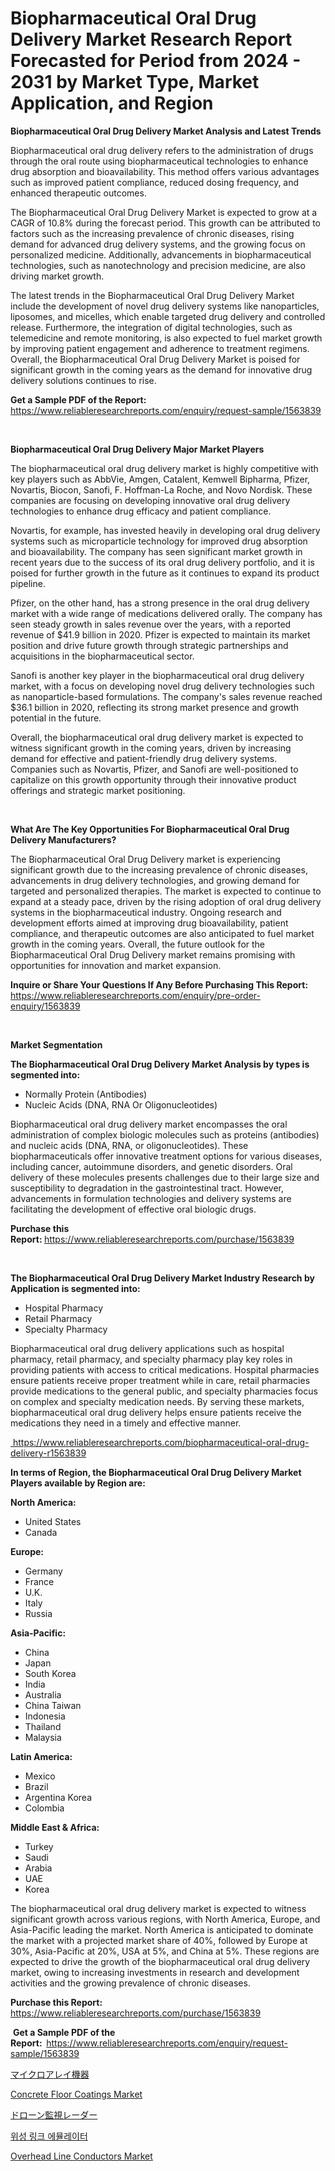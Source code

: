 <p><h1>Biopharmaceutical Oral Drug Delivery Market Research Report Forecasted for Period from 2024 -  2031 by Market Type, Market Application, and Region</h1></p><p><strong>Biopharmaceutical Oral Drug Delivery Market Analysis and Latest Trends</strong></p>
<p><p>Biopharmaceutical oral drug delivery refers to the administration of drugs through the oral route using biopharmaceutical technologies to enhance drug absorption and bioavailability. This method offers various advantages such as improved patient compliance, reduced dosing frequency, and enhanced therapeutic outcomes.</p><p>The Biopharmaceutical Oral Drug Delivery Market is expected to grow at a CAGR of 10.8% during the forecast period. This growth can be attributed to factors such as the increasing prevalence of chronic diseases, rising demand for advanced drug delivery systems, and the growing focus on personalized medicine. Additionally, advancements in biopharmaceutical technologies, such as nanotechnology and precision medicine, are also driving market growth.</p><p>The latest trends in the Biopharmaceutical Oral Drug Delivery Market include the development of novel drug delivery systems like nanoparticles, liposomes, and micelles, which enable targeted drug delivery and controlled release. Furthermore, the integration of digital technologies, such as telemedicine and remote monitoring, is also expected to fuel market growth by improving patient engagement and adherence to treatment regimens. Overall, the Biopharmaceutical Oral Drug Delivery Market is poised for significant growth in the coming years as the demand for innovative drug delivery solutions continues to rise.</p></p>
<p><strong>Get a Sample PDF of the Report:&nbsp;</strong> <a href="https://www.reliableresearchreports.com/enquiry/request-sample/1563839">https://www.reliableresearchreports.com/enquiry/request-sample/1563839</a></p>
<p>&nbsp;</p>
<p><strong>Biopharmaceutical Oral Drug Delivery Major Market Players</strong></p>
<p><p>The biopharmaceutical oral drug delivery market is highly competitive with key players such as AbbVie, Amgen, Catalent, Kemwell Bipharma, Pfizer, Novartis, Biocon, Sanofi, F. Hoffman-La Roche, and Novo Nordisk. These companies are focusing on developing innovative oral drug delivery technologies to enhance drug efficacy and patient compliance.</p><p>Novartis, for example, has invested heavily in developing oral drug delivery systems such as microparticle technology for improved drug absorption and bioavailability. The company has seen significant market growth in recent years due to the success of its oral drug delivery portfolio, and it is poised for further growth in the future as it continues to expand its product pipeline.</p><p>Pfizer, on the other hand, has a strong presence in the oral drug delivery market with a wide range of medications delivered orally. The company has seen steady growth in sales revenue over the years, with a reported revenue of $41.9 billion in 2020. Pfizer is expected to maintain its market position and drive future growth through strategic partnerships and acquisitions in the biopharmaceutical sector.</p><p>Sanofi is another key player in the biopharmaceutical oral drug delivery market, with a focus on developing novel drug delivery technologies such as nanoparticle-based formulations. The company's sales revenue reached $36.1 billion in 2020, reflecting its strong market presence and growth potential in the future.</p><p>Overall, the biopharmaceutical oral drug delivery market is expected to witness significant growth in the coming years, driven by increasing demand for effective and patient-friendly drug delivery systems. Companies such as Novartis, Pfizer, and Sanofi are well-positioned to capitalize on this growth opportunity through their innovative product offerings and strategic market positioning.</p></p>
<p>&nbsp;</p>
<p><strong>What Are The Key Opportunities For Biopharmaceutical Oral Drug Delivery Manufacturers?</strong></p>
<p><p>The Biopharmaceutical Oral Drug Delivery market is experiencing significant growth due to the increasing prevalence of chronic diseases, advancements in drug delivery technologies, and growing demand for targeted and personalized therapies. The market is expected to continue to expand at a steady pace, driven by the rising adoption of oral drug delivery systems in the biopharmaceutical industry. Ongoing research and development efforts aimed at improving drug bioavailability, patient compliance, and therapeutic outcomes are also anticipated to fuel market growth in the coming years. Overall, the future outlook for the Biopharmaceutical Oral Drug Delivery market remains promising with opportunities for innovation and market expansion.</p></p>
<p><strong>Inquire or Share Your Questions If Any Before Purchasing This Report:</strong> <a href="https://www.reliableresearchreports.com/enquiry/pre-order-enquiry/1563839">https://www.reliableresearchreports.com/enquiry/pre-order-enquiry/1563839</a></p>
<p>&nbsp;</p>
<p><strong>Market Segmentation</strong></p>
<p><strong>The Biopharmaceutical Oral Drug Delivery Market Analysis by types is segmented into:</strong></p>
<p><ul><li>Normally Protein (Antibodies)</li><li>Nucleic Acids (DNA, RNA Or Oligonucleotides)</li></ul></p>
<p><p>Biopharmaceutical oral drug delivery market encompasses the oral administration of complex biologic molecules such as proteins (antibodies) and nucleic acids (DNA, RNA, or oligonucleotides). These biopharmaceuticals offer innovative treatment options for various diseases, including cancer, autoimmune disorders, and genetic disorders. Oral delivery of these molecules presents challenges due to their large size and susceptibility to degradation in the gastrointestinal tract. However, advancements in formulation technologies and delivery systems are facilitating the development of effective oral biologic drugs.</p></p>
<p><strong>Purchase this Report:&nbsp;</strong><a href="https://www.reliableresearchreports.com/purchase/1563839">https://www.reliableresearchreports.com/purchase/1563839</a></p>
<p>&nbsp;</p>
<p><strong>The Biopharmaceutical Oral Drug Delivery Market Industry Research by Application is segmented into:</strong></p>
<p><ul><li>Hospital Pharmacy</li><li>Retail Pharmacy</li><li>Specialty Pharmacy</li></ul></p>
<p><p>Biopharmaceutical oral drug delivery applications such as hospital pharmacy, retail pharmacy, and specialty pharmacy play key roles in providing patients with access to critical medications. Hospital pharmacies ensure patients receive proper treatment while in care, retail pharmacies provide medications to the general public, and specialty pharmacies focus on complex and specialty medication needs. By serving these markets, biopharmaceutical oral drug delivery helps ensure patients receive the medications they need in a timely and effective manner.</p></p>
<p><a href="https://www.reliableresearchreports.com/biopharmaceutical-oral-drug-delivery-r1563839">&nbsp;https://www.reliableresearchreports.com/biopharmaceutical-oral-drug-delivery-r1563839</a></p>
<p><strong>In terms of Region, the Biopharmaceutical Oral Drug Delivery Market Players available by Region are:</strong></p>
<p>
    <p> <strong> North America: </strong>
        <ul>
            <li>United States</li>
            <li>Canada</li>
        </ul>
        </p> 
    <p> <strong> Europe: </strong>
        <ul>
            <li>Germany</li>
            <li>France</li>
            <li>U.K.</li>
            <li>Italy</li>
            <li>Russia</li>
        </ul>
        </p> 
    <p> <strong> Asia-Pacific: </strong>
        <ul>
            <li>China</li>
            <li>Japan</li>
            <li>South Korea</li>
            <li>India</li>
            <li>Australia</li>
            <li>China Taiwan</li>
            <li>Indonesia</li>
            <li>Thailand</li>
            <li>Malaysia</li>
        </ul>
        </p> 
    <p> <strong> Latin America: </strong>
        <ul>
            <li>Mexico</li>
            <li>Brazil</li>
            <li>Argentina Korea</li>
            <li>Colombia</li>
        </ul>
        </p> 
    <p> <strong> Middle East & Africa: </strong>
        <ul>
            <li>Turkey</li>
            <li>Saudi</li>
            <li>Arabia</li>
            <li>UAE</li>
            <li>Korea</li>
        </ul>
    </p>
    </p>
<p><p>The biopharmaceutical oral drug delivery market is expected to witness significant growth across various regions, with North America, Europe, and Asia-Pacific leading the market. North America is anticipated to dominate the market with a projected market share of 40%, followed by Europe at 30%, Asia-Pacific at 20%, USA at 5%, and China at 5%. These regions are expected to drive the growth of the biopharmaceutical oral drug delivery market, owing to increasing investments in research and development activities and the growing prevalence of chronic diseases.</p></p>
<p><strong>Purchase this Report: </strong><a href="https://www.reliableresearchreports.com/purchase/1563839">https://www.reliableresearchreports.com/purchase/1563839</a></p>
<p>&nbsp;<strong>Get a Sample PDF of the Report:&nbsp;&nbsp;</strong><a href="https://www.reliableresearchreports.com/enquiry/request-sample/1563839">https://www.reliableresearchreports.com/enquiry/request-sample/1563839</a></p>
<p><strong></strong></p>
<p><p><a href="https://medium.com/@mt14785/%E3%83%9E%E3%82%A4%E3%82%AF%E3%83%AD%E3%82%A2%E3%83%AC%E3%82%A4%E6%A9%9F%E5%99%A8%E5%B8%82%E5%A0%B4%E3%81%AF-2031%E5%B9%B4%E3%81%BE%E3%81%A7%E3%81%AE%E5%B8%82%E5%A0%B4%E3%82%B7%E3%82%A7%E3%82%A2-%E3%82%B5%E3%82%A4%E3%82%BA-%E3%81%8A%E3%82%88%E3%81%B3%E4%BA%88%E6%83%B3%E3%81%95%E3%82%8C%E3%82%8B%E4%BA%88%E6%B8%AC%E3%81%AB%E7%84%A6%E7%82%B9%E3%82%92%E5%BD%93%E3%81%A6%E3%81%A6%E3%81%84%E3%81%BE%E3%81%99-c79f16c73475">マイクロアレイ機器</a></p><p><a href="https://www.linkedin.com/pulse/concrete-floor-coatings-market-size-reflecting-forecast-till-uj7ue">Concrete Floor Coatings Market</a></p><p><a href="https://github.com/FrancoWeber2023/Market-Research-Report-List-1/blob/main/980760059165.md">ドローン監視レーダー</a></p><p><a href="https://github.com/wallacBahrtyinger567686/Market-Research-Report-List-1/blob/main/938815659159.md">위성 링크 에뮬레이터</a></p><p><a href="https://www.linkedin.com/pulse/analyzing-overhead-line-conductors-market-global-industry-vabne">Overhead Line Conductors Market</a></p></p>